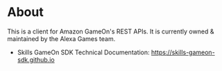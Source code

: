 # About

This is a client for Amazon GameOn's REST APIs. It is currently owned & maintained by the Alexa Games team.

* Skills GameOn SDK Technical Documentation: https://skills-gameon-sdk.github.io
